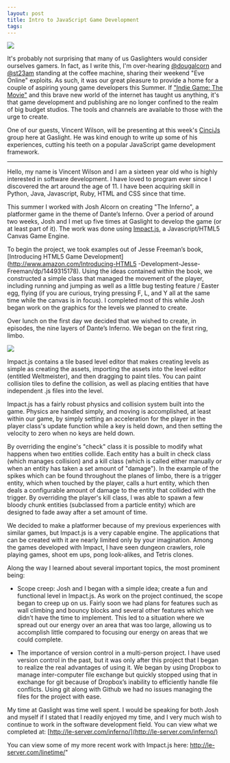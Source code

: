 ```yaml
---
layout: post
title: Intro to JavaScript Game Development
tags: 
---
```

![](http://media.tumblr.com/tumblr_mdfocnbzVo1r9fv8b.png)

It's probably not surprising that many of us Gaslighters would consider
ourselves gamers. In fact, as I write this, I'm over-hearing
[@dougalcorn](https://twitter.com/dougalcorn) and
[@st23am](https://twitter.com/st23am) standing at the coffee machine, sharing
their weekend "Eve Online" exploits. As such, it was our great pleasure to
provide a home for a couple of aspiring young game developers this Summer. If
["Indie Game: The Movie"](http://buy.indiegamethemovie.com/) and this brave
new world of the internet has taught us anything, it's that game development
and publishing are no longer confined to the realm of big budget studios. The
tools and channels are available to those with the urge to create.

One of our guests, Vincent Wilson, will be presenting at this week's
[CinciJs](http://cincijs.com) group here at Gaslight. He was kind enough to
write up some of his experiences, cutting his teeth on a popular JavaScript
game development framework.

* * *

Hello, my name is Vincent Wilson and I am a sixteen year old who is highly
interested in software development. I have loved to program ever since I
discovered the art around the age of 11. I have been acquiring skill in
Python, Java, Javascript, Ruby, HTML and CSS since that time.

This summer I worked with Josh Alcorn on creating "The Inferno", a platformer
game in the theme of Dante’s Inferno. Over a period of around two weeks, Josh
and I met up five times at Gaslight to develop the game (or at least part of
it). The work was done using [Impact.js](http://impactjs.com/), a
Javascript/HTML5 Canvas Game Engine.

To begin the project, we took examples out of Jesse Freeman’s book,
[Introducing HTML5 Game Development](http://www.amazon.com/Introducing-HTML5
-Development-Jesse-Freeman/dp/1449315178). Using the ideas contained within
the book, we constructed a simple class that managed the movement of the
player, including running and jumping as well as a little bug testing feature
/ Easter egg, flying (if you are curious, trying pressing F, L, and Y all at
the same time while the canvas is in focus). I completed most of this while
Josh began work on the graphics for the levels we planned to create.

Over lunch on the first day we decided that we wished to create, in episodes,
the nine layers of Dante’s Inferno. We began on the first ring, limbo.

![](http://media.tumblr.com/tumblr_mdfohpPLf61r9fv8b.png)

Impact.js contains a tile based level editor that makes creating levels as
simple as creating the assets, importing the assets into the level editor
(entitled Weltmeister), and then dragging to paint tiles. You can paint
collision tiles to define the collision, as well as placing entities that have
independent .js files into the level.

Impact.js has a fairly robust physics and collision system built into the
game. Physics are handled simply, and moving is accomplished, at least within
our game, by simply setting an acceleration for the player in the player
class's update function while a key is held down, and then setting the
velocity to zero when no keys are held down.

By overriding the engine's "check" class it is possible to modify what happens
when two entities collide. Each entity has a built in check class (which
manages collision) and a kill class (which is called either manually or when
an entity has taken a set amount of "damage"). In the example of the spikes
which can be found throughout the planes of limbo, there is a trigger entity,
which when touched by the player, calls a hurt entity, which then deals a
configurable amount of damage to the entity that collided with the trigger. By
overriding the player's kill class, I was able to spawn a few bloody chunk
entities (subclassed from a particle entity) which are designed to fade away
after a set amount of time.

We decided to make a platformer because of my previous experiences with
similar games, but Impact.js is a very capable engine. The applications that
can be created with it are nearly limited only by your imagination. Among the
games developed with Impact, I have seen dungeon crawlers, role playing games,
shoot em ups, pong look-alikes, and Tetris clones.

Along the way I learned about several important topics, the most prominent
being:

  * Scope creep: Josh and I began with a simple idea; create a fun and functional level in Impact.js. As work on the project continued, the scope began to creep up on us. Fairly soon we had plans for features such as wall climbing and bouncy blocks and several other features which we didn’t have the time to implement. This led to a situation where we spread out our energy over an area that was too large, allowing us to accomplish little compared to focusing our energy on areas that we could complete.

  * The importance of version control in a multi-person project. I have used version control in the past, but it was only after this project that I began to realize the real advantages of using it. We began by using Dropbox to manage inter-computer file exchange but quickly stopped using that in exchange for git because of Dropbox’s inability to efficiently handle file conflicts. Using git along with Github we had no issues managing the files for the project with ease.

My time at Gaslight was time well spent. I would be speaking for both Josh and
myself if I stated that I readily enjoyed my time, and I very much wish to
continue to work in the software development field. You can view what we
completed at: [http://le-server.com/inferno/](http://le-server.com/inferno/)

You can view some of my more recent work with Impact.js here: [http://le-
server.com/linetime/](http://le-server.com/linetime/)"
